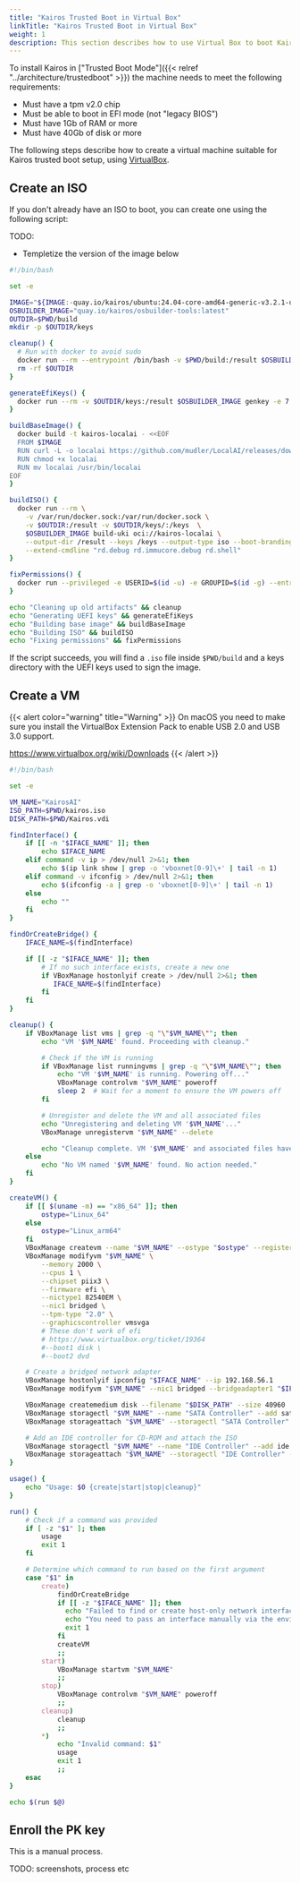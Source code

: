 ```yaml
---
title: "Kairos Trusted Boot in Virtual Box"
linkTitle: "Kairos Trusted Boot in Virtual Box"
weight: 1
description: This section describes how to use Virtual Box to boot Kairos in "Trusted boot" mode
---
```


To install Kairos in ["Trusted Boot Mode"]({{< relref "../architecture/trustedboot" >}}) the machine needs to meet the following requirements:

- Must have a tpm v2.0 chip
- Must be able to boot in EFI mode (not "legacy BIOS")
- Must have 1Gb of RAM or more
- Must have 40Gb of disk or more

The following steps describe how to create a virtual machine suitable for Kairos
trusted boot setup, using [VirtualBox](https://www.virtualbox.org/).

## Create an ISO

If you don't already have an ISO to boot, you can create one using the following script:

TODO:

- Templetize the version of the image below

```bash
#!/bin/bash

set -e

IMAGE="${IMAGE:-quay.io/kairos/ubuntu:24.04-core-amd64-generic-v3.2.1-uki}"
OSBUILDER_IMAGE="quay.io/kairos/osbuilder-tools:latest"
OUTDIR=$PWD/build
mkdir -p $OUTDIR/keys

cleanup() {
  # Run with docker to avoid sudo
  docker run --rm --entrypoint /bin/bash -v $PWD/build:/result $OSBUILDER_IMAGE -c 'rm -rf /result/*'
  rm -rf $OUTDIR
}

generateEfiKeys() {
  docker run --rm -v $OUTDIR/keys:/result $OSBUILDER_IMAGE genkey -e 7 --output /result KairosKeys
}

buildBaseImage() {
  docker build -t kairos-localai - <<EOF
  FROM $IMAGE
  RUN curl -L -o localai https://github.com/mudler/LocalAI/releases/download/v2.22.1/local-ai-Linux-x86_64
  RUN chmod +x localai
  RUN mv localai /usr/bin/localai
EOF
}

buildISO() {
  docker run --rm \
    -v /var/run/docker.sock:/var/run/docker.sock \
    -v $OUTDIR:/result -v $OUTDIR/keys/:/keys  \
    $OSBUILDER_IMAGE build-uki oci://kairos-localai \
    --output-dir /result --keys /keys --output-type iso --boot-branding "KairosAI" \
    --extend-cmdline "rd.debug rd.immucore.debug rd.shell"
}

fixPermissions() {
  docker run --privileged -e USERID=$(id -u) -e GROUPID=$(id -g) --entrypoint /usr/bin/sh -v $OUTDIR:/workdir --rm $OSBUILDER_IMAGE -c 'chown -R $USERID:$GROUPID /workdir'
}

echo "Cleaning up old artifacts" && cleanup
echo "Generating UEFI keys" && generateEfiKeys
echo "Building base image" && buildBaseImage
echo "Building ISO" && buildISO
echo "Fixing permissions" && fixPermissions
```

If the script succeeds, you will find a `.iso` file inside `$PWD/build` and a
keys directory with the UEFI keys used to sign the image.

## Create a VM

{{< alert color="warning" title="Warning" >}}
On macOS you need to make sure you install the VirtualBox Extension Pack to enable USB 2.0 and USB 3.0 support.

https://www.virtualbox.org/wiki/Downloads
{{< /alert >}}

```bash
#!/bin/bash

set -e

VM_NAME="KairosAI"
ISO_PATH=$PWD/kairos.iso
DISK_PATH=$PWD/Kairos.vdi

findInterface() {
    if [[ -n "$IFACE_NAME" ]]; then
        echo $IFACE_NAME
    elif command -v ip > /dev/null 2>&1; then
        echo $(ip link show | grep -o 'vboxnet[0-9]\+' | tail -n 1)
    elif command -v ifconfig > /dev/null 2>&1; then
        echo $(ifconfig -a | grep -o 'vboxnet[0-9]\+' | tail -n 1)
    else
        echo ""
    fi
}

findOrCreateBridge() {
    IFACE_NAME=$(findInterface)

    if [[ -z "$IFACE_NAME" ]]; then
        # If no such interface exists, create a new one
        if VBoxManage hostonlyif create > /dev/null 2>&1; then
           IFACE_NAME=$(findInterface)
        fi
    fi
}

cleanup() {
    if VBoxManage list vms | grep -q "\"$VM_NAME\""; then
        echo "VM '$VM_NAME' found. Proceeding with cleanup."

        # Check if the VM is running
        if VBoxManage list runningvms | grep -q "\"$VM_NAME\""; then
            echo "VM '$VM_NAME' is running. Powering off..."
            VBoxManage controlvm "$VM_NAME" poweroff
            sleep 2  # Wait for a moment to ensure the VM powers off
        fi

        # Unregister and delete the VM and all associated files
        echo "Unregistering and deleting VM '$VM_NAME'..."
        VBoxManage unregistervm "$VM_NAME" --delete

        echo "Cleanup complete. VM '$VM_NAME' and associated files have been deleted."
    else
        echo "No VM named '$VM_NAME' found. No action needed."
    fi
}

createVM() {
    if [[ $(uname -m) == "x86_64" ]]; then
        ostype="Linux_64"
    else
        ostype="Linux_arm64"
    fi
    VBoxManage createvm --name "$VM_NAME" --ostype "$ostype" --register
    VBoxManage modifyvm "$VM_NAME" \
        --memory 2000 \
        --cpus 1 \
        --chipset piix3 \
        --firmware efi \
        --nictype1 82540EM \
        --nic1 bridged \
        --tpm-type "2.0" \
        --graphicscontroller vmsvga
        # These don't work of efi
        # https://www.virtualbox.org/ticket/19364
        #--boot1 disk \
        #--boot2 dvd

    # Create a bridged network adapter
    VBoxManage hostonlyif ipconfig "$IFACE_NAME" --ip 192.168.56.1
    VBoxManage modifyvm "$VM_NAME" --nic1 bridged --bridgeadapter1 "$IFACE_NAME" 

    VBoxManage createmedium disk --filename "$DISK_PATH" --size 40960
    VBoxManage storagectl "$VM_NAME" --name "SATA Controller" --add sata --controller IntelAhci
    VBoxManage storageattach "$VM_NAME" --storagectl "SATA Controller" --port 0 --device 0 --type hdd --medium "$DISK_PATH"

    # Add an IDE controller for CD-ROM and attach the ISO
    VBoxManage storagectl "$VM_NAME" --name "IDE Controller" --add ide
    VBoxManage storageattach "$VM_NAME" --storagectl "IDE Controller" --port 0 --device 0 --type dvddrive --medium "$ISO_PATH"
}

usage() {
    echo "Usage: $0 {create|start|stop|cleanup}"
}

run() {
    # Check if a command was provided
    if [ -z "$1" ]; then
        usage
        exit 1
    fi

    # Determine which command to run based on the first argument
    case "$1" in
        create)
            findOrCreateBridge
            if [[ -z "$IFACE_NAME" ]]; then
              echo "Failed to find or create host-only network interface."
              echo "You need to pass an interface manually via the environment variable: IFACE_NAME"
              exit 1
            fi
            createVM
            ;;
        start)
            VBoxManage startvm "$VM_NAME"
            ;;
        stop)
            VBoxManage controlvm "$VM_NAME" poweroff
            ;;
        cleanup)
            cleanup
            ;;
        *)
            echo "Invalid command: $1"
            usage
            exit 1
            ;;
    esac
}

echo $(run $@)
```

## Enroll the PK key

This is a manual process.

TODO: screenshots, process etc


